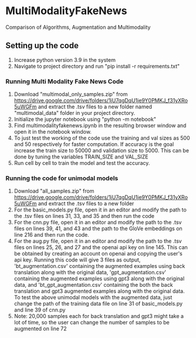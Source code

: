 # MultiModalityFakeNews
Comparison of Algorithms, Augmentation and Multimodality

## Setting up the code
1. Increase python version 3.9 in the system
2. Navigate to project directory and run "pip install -r requirements.txt"

### Running Multi Modality Fake News Code
1. Download "multimodal_only_samples.zip" from https://drive.google.com/drive/folders/1jU7qgDqU1je9Y0PMKJ_f31yXRo5uWGFm and extract the .tsv files to a new folder named "multimodal_data" folder in your project directory.
2. Initialize the jupyter notebook using "python -m notebook"
3. Find multimodalityfakenews.ipynb in the resulting browser window and open it in the notebook window.
4. To just test the working of the code use the training and val sizes as 500 and 50 respectively for faster computation. If accuracy is the goal increase the train size to 50000 and validation size to 5000. This can be done by tuning the variables TRAIN_SIZE and VAL_SIZE
5. Run cell by cell to train the model and test the accuracy.


### Running the code for unimodal models
1. Download "all_samples.zip" from https://drive.google.com/drive/folders/1jU7qgDqU1je9Y0PMKJ_f31yXRo5uWGFm and extract the .tsv files to a new folder
2. For the basic_models.py file, open it in an editor and modify the path to the .tsv files on lines 31, 33, and 35 and then run the code
3. For the cnn.py file, open it in an editor and modify the path to the .tsv files on lines 39, 41, and 43 and the path to the GloVe embeddings on line 216 and then run the code.
4. For the aug.py file, open it in an editor and modify the path to the .tsv files on lines 25, 26, and 27 and the openai api key on line 145. This can be obtained by creating an account on openai and copying the user's api key. Running this code will give 3 files as output, 'bt_augmentation.csv' containing the augmented examples using back translation along with the original data, 'gpt_augmentation.csv' containing the augmented examples using gpt3 along with the original data, and 'bt_gpt_augmentation.csv' containing the both the back translation and gpt3 augmented examples along with the original data. To test the above unimodal models with the augmented data, just change the path of the training data file on line 31 of basic_models.py and line 39 of cnn.py
5. Note: 20,000 samples each for back translation and gpt3 might take a lot of time, so the user can change the number of samples to be augmented on line 72 
